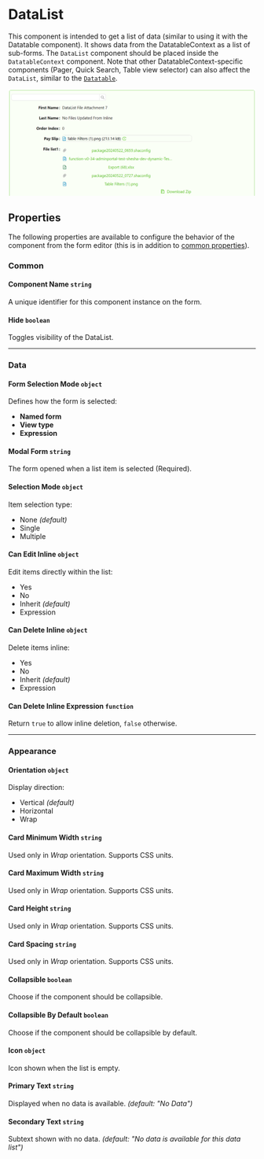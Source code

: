 # DataList

This component is intended to get a list of data (similar to using it with the Datatable component). It shows data from the DatatableContext as a list of sub-forms. The `DataList` component should be placed inside the `DatatableContext` component. Note that other DatatableContext-specific components (Pager, Quick Search, Table view selector) can also affect the `DataList`, similar to the [`Datatable`](/docs/front-end-basics/form-components/tables-lists/datatable.md).

![Image](../tables-lists/images/datalist1.png)

[//]: # (<iframe width="100%" height="500" src="https://pd-docs-adminportal-test.shesha.dev/shesha/forms-designer/?id=cf652775-9c95-44e4-8152-8c52f174d830" title="Columns Component" ></iframe>)

## Properties

The following properties are available to configure the behavior of the component from the form editor (this is in addition to [common properties](/docs/front-end-basics/form-components/common-component-properties)).

### Common
#### **Component Name** `string`  
A unique identifier for this component instance on the form.

#### **Hide** `boolean`  
Toggles visibility of the DataList.

___

### Data

#### **Form Selection Mode** `object`  
Defines how the form is selected:
- **Named form**
- **View type**
- **Expression**


#### **Modal Form** `string`  
The form opened when a list item is selected (Required).

#### **Selection Mode** `object`  
Item selection type:
- None *(default)*
- Single
- Multiple

#### **Can Edit Inline** `object`  
Edit items directly within the list:
- Yes
- No
- Inherit *(default)*
- Expression

#### **Can Delete Inline** `object`  
Delete items inline:
- Yes
- No
- Inherit *(default)*
- Expression

#### **Can Delete Inline Expression** `function`  
Return `true` to allow inline deletion, `false` otherwise.

___

### Appearance

#### **Orientation** `object`  
Display direction:
- Vertical *(default)*
- Horizontal
- Wrap

#### **Card Minimum Width** `string`  
Used only in *Wrap* orientation. Supports CSS units.

#### **Card Maximum Width** `string`  
Used only in *Wrap* orientation. Supports CSS units.

#### **Card Height** `string`  
Used only in *Wrap* orientation. Supports CSS units.

#### **Card Spacing** `string`  
Used only in *Wrap* orientation. Supports CSS units.

#### **Collapsible** `boolean`  
Choose if the component should be collapsible.

#### **Collapsible By Default** `boolean`  
Choose if the component should be collapsible by default.

#### **Icon** `object`  
Icon shown when the list is empty.

#### **Primary Text** `string`  
Displayed when no data is available. *(default: "No Data")*

#### **Secondary Text** `string`  
Subtext shown with no data. *(default: "No data is available for this data list")*

